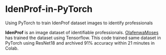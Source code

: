 # IdenProf-in-PyTorch
Using PyTorch to train IdenProf dataset images to identify professionals

**IdenProf** is an image dataset of identifiable professionals. [OlafenwaMoses](https://github.com/OlafenwaMoses/IdenProf) has trained the dataset using Tensorflow. This code trained same dataset in PyTorch using ResNet18 and archived 91% accuracy within 21 minutes in Colab.
